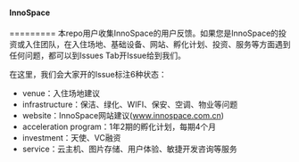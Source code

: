 #### InnoSpace
=========
本repo用户收集InnoSpace的用户反馈。如果您是InnoSpace的投资或入住团队，在入住场地、基础设备、网站、孵化计划、投资、服务等方面遇到任何问题，都可以到Issues Tab开Issue给到我们。

在这里，我们会大家开的Issue标注6种状态：
- venue：入住场地建议
- infrastructure：保洁、绿化、WIFI、保安、空调、物业等问题
- website：InnoSpace网站建议(www.innospace.com.cn)
- acceleration program：1年2期的孵化计划，每期4个月
- investment：天使、VC融资
- service：云主机、图片存储、用户体验、敏捷开发咨询等服务
